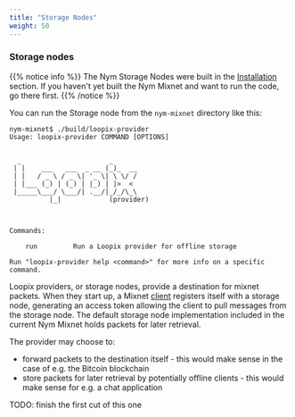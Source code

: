 ```yaml
---
title: "Storage Nodes"
weight: 50
---
```


### Storage nodes

{{% notice info %}}
The Nym Storage Nodes were built in the [Installation](../installation) section. If you haven't yet built the Nym Mixnet and want to run the code, go there first.
{{% /notice %}}

You can run the Storage node from the `nym-mixnet` directory like this:

```shell
nym-mixnet$ ./build/loopix-provider
Usage: loopix-provider COMMAND [OPTIONS]


  _                      _
 | |    ___   ___  _ __ (_)_  __
 | |   / _ \ / _ \| '_ \| \ \/ /
 | |___ (_) | (_) | |_) | |>  <
 |_____\___/ \___/| .__/|_/_/\_\
		  |_|            (provider)



Commands:

    run         Run a Loopix provider for offline storage

Run "loopix-provider help <command>" for more info on a specific command.
```

Loopix providers, or storage nodes, provide a destination for mixnet packets. When they start up, a Mixnet [client](../clients) registers itself with a storage node, generating an access token allowing the client to pull messages from the storage node. The default storage node implementation included in the current Nym Mixnet holds packets for later retrieval.

The provider may choose to:

* forward packets to the destination itself - this would make sense in the case of e.g. the Bitcoin blockchain
* store packets for later retrieval by potentially offline clients - this would make sense for e.g. a chat application

TODO: finish the first cut of this one
